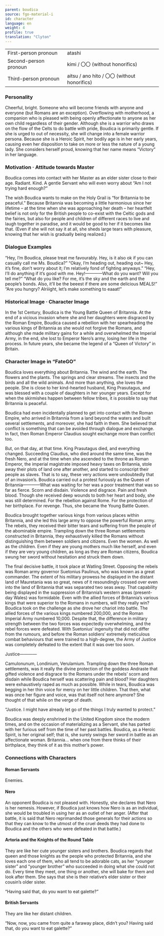 ```yaml
---
parent: boudica
source: fgo-material-i
id: character
language: en
weight: 4
profile: true
translation: "Clyton"
---
```


<table>
  <tr><td>First-person pronoun</td><td>atashi</td></tr>
  <tr><td>Second-person pronoun</td><td>kimi / 〇〇 (without honorifics)</td></tr>
  <tr><td>Third-person pronoun</td><td>aitsu / ano hito / 〇〇 (without honorifics)</td></tr>
</table>

### Personality

Cheerful, bright. Someone who will become friends with anyone and everyone (but Romans are an exception). Overflowing with motherhood, a companion who is pleased with being openly affectionate to anyone as her own child regardless of their gender. Although she is a warrior who draws on the flow of the Celts to do battle with pride, Boudica is primarily gentle. If she is urged to out of necessity, she will change into a female warrior persona. Because she is a Heroic Spirit, her bodily age is in her early years, causing even her disposition to take on more or less the nature of a young lady. She considers herself proud, knowing that her name means “Victory” in her language.

### Motivation · Attitude towards Master

Boudica comes into contact with her Master as an elder sister close to their age. Radiant. Kind. A gentle Servant who will even worry about “Am I not trying hard enough?”

The wish Boudica wants to make on the Holy Grail is “for Britannia to be peaceful.” Because Britannia was becoming a little harmonious since her lifetime – at the time when she was approaching her death – her heartfelt belief is not only for the British people to co-exist with the Celtic gods and the fairies, but also for people and children of different races to live and laugh together in paradise, and it would be good to her if it becomes like that. (Even if she will not say it at all, she sheds large tears with pleasure, knowing that her wish is gradually being realized.)

### Dialogue Examples

“Hey, I’m Boudica, please treat me favourably. Hey, is it also ok if you can casually call me Ms. Boudica?”
“Okay, I’m heading out, heading out~ Hey, it’s fine, don’t worry about it; I’m relatively fond of fighting anyways.”
“Hey, I’ll do anything if it’s good with me. Hey!————What do you want? Will you tell me?”
“What do you like? For me, it’s the sky and the earth and the people’s bonds. Also, it’ll be the beeest if there are some delicious MEALS!”
“Are you hungry? Alriiight, let’s make something to eaaat!”

### Historical Image · Character Image

In the 1st Century, Boudica is the Young Battle Queen of Britannia. At the end of a vicious invasion where she and her daughters were disgraced by the Roman Empire, Boudica caused a rebellion with her spearheading the various kings of Britannia as she would not forgive the Romans, and although she made military gains for a while and overwhelmed the Imperial Army, in the end, she lost to Emperor Nero’s army, losing her life in the process. In future years, she became the legend of a “Queen of Victory” in Britain.

### Character Image in “FateGO”

Boudica loves everything about Britannia. The wind and the earth. The flowers and the plants. The springs and clear streams. The insects and the birds and all the wild animals. And more than anything, she loves the people. She is close to her kind-hearted husband, King Prasutagus, and was blessed with a couple of daughters in her younger years. Except for when the skirmishes happen between fellow tribes, it is possible to say that Britannia is peaceful.

Boudica had even incidentally planned to get into contact with the Roman Empire, who arrived in Britannia from a land beyond the waters and built several settlements, and moreover, she had faith in them. She believed that conflict is something that can be avoided through dialogue and exchange. In fact, then Roman Emperor Claudius sought exchange more than conflict too.

But, on that day, at that time.
King Prasutagus died, and everything changed.
Succeeding Claudius, who died around the same time, was the fresh Nero, and at the time when she ascended to the throne as Roman Emperor, the imperial magistrate imposed heavy taxes on Britannia, stole away their plots of land one after another, and started to conscript their people as slaves. That is to say, these very actions were undoubtedly that of an invasion’s. Boudica carried out a protest furiously as the Queen of Britannia————What was waiting for her was a poor treatment that was so far as fierce. Scorn and disdain. Violence and disgrace. Pain and fresh blood. Though she received deep wounds to both her heart and body, she was still determined. For the rebellion against Rome. For the protection of her birthplace. For revenge. Thus, she became the Young Battle Queen.

Boudica brought together various kings from various places within Britannia, and she led this large army to oppose the powerful Roman army. The rebels, they received their bitter tears and suffering from the people of the abominable empire. Trampling down the three Roman settlements constructed in Britannia, they exhaustively killed the Romans without distinguishing them between soldiers and citizens. Even the women. As well as the children. Even if they are young mothers much like herself, and even if they are very young children, as long as they are Roman citizens, Boudica swung her sword without hesitation and struck them down.

The final decisive battle, it took place at Watling Street. Opposing the rebels was Roman army governor Suetonius Paulinus, who was known as a great commander. The extent of his military prowess he displayed in the distant land of Mauretania was so great, news of it resoundingly crossed over even into the land of Britannia that was separated two seas away. That capability being displayed in the suppression of Britannia’s western areas (present-day Wales) was formidable. Even with the allied forces of Britannia’s various kings that were superior to the Romans in numbers, will they really win? Boudica took on the challenge as she drove her chariot into battle. The allied forces of the various kings numbered 200,000, and the Roman Imperial Army numbered 10,000. Despite that, the difference in military strength between the two forces was expectedly overwhelming, and the rebel forces were defeated. With Suetonius’ ingenuity that did not differ from the rumours, and before the Roman soldiers’ extremely meticulous combat behaviours that were trained to a high-degree, the Army of Justice was completely defeated to the extent that it was over too soon.

Justice————

Camulonunum, Londinium, Verulamium. Trampling down the three Roman settlements, was it really the divine protection of the goddess Andraste that gifted violence and disgrace to the Romans under the rebels’ scorn and disdain while Boudica herself was scattering pain and blood? Her daughters were exhaustively raped as much as possible. While in tears, Boudica was begging in her thin voice for mercy on her little children. That then, what was once her figure and voice, was that itself not here anymore? She thought of that while on the verge of death.

“Justice. I might have already let go of the things I truly wanted to protect.”

Boudica was deeply enshrined in the United Kingdom since the modern times, and on the occasion of materializing as a Servant, she has parted with her furious self from the time of her past battles. Boudica, as a Heroic Spirit, is her original self; that is, she surely swings her sword in battle as an affectionate woman. Britannia… when one from there thinks of their birthplace, they think of it as this mother’s power.

### Connections with Characters

#### Roman Servants

Enemies.

#### Nero

An opponent Boudica is not pleased with. Honestly, she declares that Nero is her nemesis. However, if Boudica just knows how Nero is as an individual, she would be troubled in using her as an outlet of her anger. (After that battle, it is said that Nero reprimanded those generals for their actions so that they can know to the utmost of the cruel deeds they had done to Boudica and the others who were defeated in that battle.)

#### Artoria and the Knights of the Round Table

They are like her cute younger sisters and brothers. Boudica regards that queen and those knights as the people who protected Britannia, and she loves each one of them, who all tend to be adorable cats, as her “younger sister” and “younger brother” who succeeded in doing what she could not do. Every time they meet, one thing or another, she will bake for them and look after them. She says that she is their relative’s elder sister or their cousin’s older sister.

“Having said that, do you want to eat galette?”

#### British Servants

They are like her distant children.

“Now, now, you came from quite a faraway place, didn’t you? Having said that, do you want to eat galette?”
